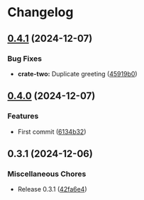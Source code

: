 # Changelog

## [0.4.1](https://github.com/lzt1008/release-test/compare/pkgTwo-v0.4.0...pkgTwo-v0.4.1) (2024-12-07)


### Bug Fixes

* **crate-two:** Duplicate greeting ([45919b0](https://github.com/lzt1008/release-test/commit/45919b0a475339be0dcca3e4e462739fc7484726))

## [0.4.0](https://github.com/lzt1008/release-test/compare/pkgTwo-v0.3.1...pkgTwo-v0.4.0) (2024-12-07)


### Features

* First commit ([6134b32](https://github.com/lzt1008/release-test/commit/6134b32b1122f9e660e3abf46fa84980b5e1853e))

## 0.3.1 (2024-12-06)


### Miscellaneous Chores

* Release 0.3.1 ([42fa6e4](https://github.com/lzt1008/release-test/commit/42fa6e4e16a2aa5001f979ad9e7c979a8f0d970d))
